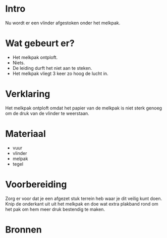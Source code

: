 # Intro
Nu wordt er een vlinder afgestoken onder het melkpak.

# Wat gebeurt er?
- Het melkpak ontploft.
- Niets.
- De leiding durft het niet aan te steken.
- Het melkpak vliegt 3 keer zo hoog de lucht in.

# Verklaring
Het melkpak ontploft omdat het papier van de melkpak is niet sterk genoeg om de druk van de vlinder te weerstaan.

# Materiaal
- vuur
- vlinder
- melpak
- tegel

# Voorbereiding
Zorg er voor dat je een afgezet stuk terrein heb waar je
dit veilig kunt doen.
Knip de onderkant uit uit het melkpak en doe wat 
extra plakband rond om het pak om hem meer druk bestendig
te maken.

# Bronnen
